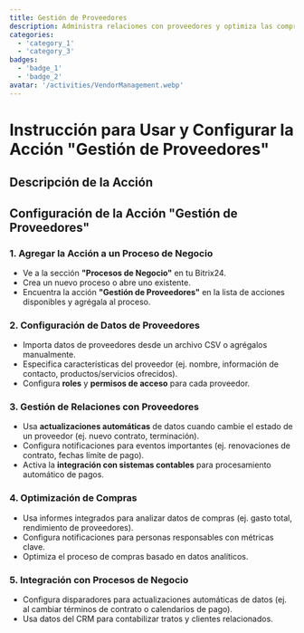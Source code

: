 ```yaml
---
title: Gestión de Proveedores
description: Administra relaciones con proveedores y optimiza las compras.
categories: 
  - 'category_1'
  - 'category_3'
badges: 
  - 'badge_1'
  - 'badge_2'
avatar: '/activities/VendorManagement.webp'
---
```


# Instrucción para Usar y Configurar la Acción "Gestión de Proveedores"

## Descripción de la Acción

## **Configuración de la Acción "Gestión de Proveedores"**

### 1. Agregar la Acción a un Proceso de Negocio
- Ve a la sección **"Procesos de Negocio"** en tu Bitrix24.
- Crea un nuevo proceso o abre uno existente.
- Encuentra la acción **"Gestión de Proveedores"** en la lista de acciones disponibles y agrégala al proceso.

### 2. Configuración de Datos de Proveedores
- Importa datos de proveedores desde un archivo CSV o agrégalos manualmente.
- Especifica características del proveedor (ej. nombre, información de contacto, productos/servicios ofrecidos).
- Configura **roles** y **permisos de acceso** para cada proveedor.

### 3. Gestión de Relaciones con Proveedores
- Usa **actualizaciones automáticas** de datos cuando cambie el estado de un proveedor (ej. nuevo contrato, terminación).
- Configura notificaciones para eventos importantes (ej. renovaciones de contrato, fechas límite de pago).
- Activa la **integración con sistemas contables** para procesamiento automático de pagos.

### 4. Optimización de Compras
- Usa informes integrados para analizar datos de compras (ej. gasto total, rendimiento de proveedores).
- Configura notificaciones para personas responsables con métricas clave.
- Optimiza el proceso de compras basado en datos analíticos.

### 5. Integración con Procesos de Negocio
- Configura disparadores para actualizaciones automáticas de datos (ej. al cambiar términos de contrato o calendarios de pago).
- Usa datos del CRM para contabilizar tratos y clientes relacionados.